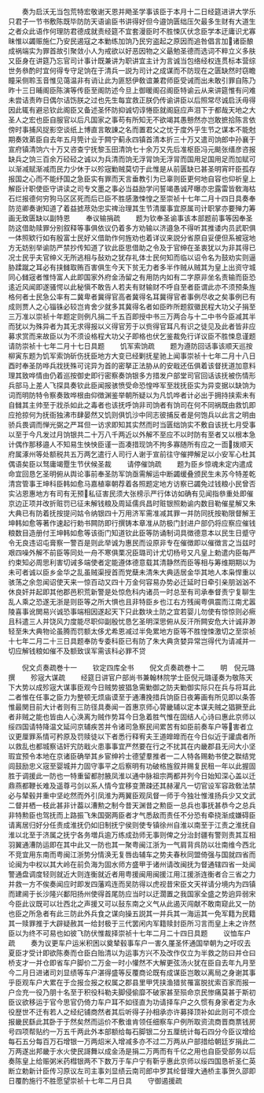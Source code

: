 <!-- { "loadSidebar": true } -->
　　奏为启沃无当包荒特宏敬谢天恩并飏圣学事该臣于本月十二日经筵进讲大学乐只君子一节书敷陈既毕防防天语谕臣书讲得好但今邉饷匮绌压欠最多生财有大道生之者众此语作何理防君德成就责经筵不宜套漫臣时不胜悚仄伏念臣学本迂庸识尤寡昧惟以蠲赈施仁乃安民遏寇之本勦练加饷乃民穷盗起之原因而追咎倡言加诸臣酿成祸端实为罪首故引聚敛小人为戒欲以好恶因物之义朂勉圣德而选词不粹立义多肤又臣身在讲筵乃忘官司计事计既兼讲为职讲宜主计为言诚当包络经权连贯标本营综世务叅酌时宜何得专守足饷在于清兵一説为司计之成谋而不防现在之匮缺然时窃瞻瞳采侧聆玉音惟见蔼温非有诮让此为匪怒伊敎谊兼君师臣受诫而出未敢引罪自陈乃昨十三日晡阁臣陈演等传臣至阁防述今旦上御暖阁召阁臣特谕云从来讲筵惟有问难未尝诘责昨日偶尔诘饬朕之过也先生每宜救正朕仍传谕讲臣以后照常尽诚启沃毋得因此辄有避忌钦此阁臣又备述圣怀防抑诚切谆惓臣就阁庭应声泪下于都哉天地之大圣人之宏也臣自服官以后凡国家之事苟有所知无不欲竭其愚戅然亦岂敢摭拾陈言依傍时事捕风捉影空谈纸上博直言敢諌之名而置君父之忧于度外乎生节之谋本不能尅期奏效苐臣自去年五月筦计业于闗宁蓟永四镇首清本折三十万又遣司饷郎中孙襄于宣府镇清饷六十万又咨查宁抚黎玉田清饷七十余万又先后准枢臣冯元颷张缙彦咨报缺兵之饷三百余万硁硁之诚以为兵清而饷无浮冐饷无浮冐而国用足国用足而加赋可以渐减赋渐减而民力少休于以殄宼勦贼莫切于此惟是从前匮缺已甚圣明宵旰臣孤存报国之心而不能纾国之急臣实有罪而天言垂教引为已辜则臣更何地自容也仰祈皇上解臣计职使臣守讲读之司专文墨之事必当益励学问誓竭愚诚芹曝亦忠露雷皆敎海枯石烂报德何穷狗马区区死而后已臣不胜感激悚惶之至崇祯十七年二月十四日具奏奉防览卿奏谢知道了着益摅荩効忠实禆治理其生节清厘事宜原属司计职掌亦要殚力筹画无致匮缺以副特恩
　　奉议输捐疏
　　题为钦奉圣谕事该本部题前事等因奉圣防这借助赎罪分别叙释等事俱依议仍着多方劝输以济邉急不得听其推诿内员武职俱一体照欵行如有殷富士民好义借助作何旌劝也着详议来説分省原自妥便但系被宼地方无妨别举谕防严禁抄传知道了钦此臣思借助之令及于官绅在圣衷犹以为非其得已况士民乎夫官绅义无所逃相与鼔劝之犹存礼体士民何知而临以诏令名为鼓劝实则逼胁蹂蹴之耳必有挟雠取贿百害俱生今天下贫无力者多半作贼从贼其为皇上出资守城同心雠宼者惟恃富人此即国家外府金汤留之有用防内如有二字原非坐名责输而臣恐逺近风闻即遂骚愕以此秘愼不敢告人若夫有财输财不呼自至者臣谓此亦不须预条旌格何者士民急公率有二冀卑者冀得官高者冀得名耳冀得官者事例尽收之矣事例已有成则贾人之心锱铢必较岂肯舍少就多其冀得名者如臣昨所题叙徽民程大功父子捐至三万准以崇祯十年题定则例凡捐二千五百即授中书三万两合与十二中书今臣减其半而犹以为殊异者为其无求得报以义得官芳于以赀得官耳凡有识之徒见及此者皆非应募求赏而来故臣以为不须设格程大功父子即格也伏乞鉴裁免行详议臣不胜悚息谨题请防崇祯十七年二月十七日具题
　　饥军索饷疏
　　题为遵防回话事该顺天巡按柳寅东题为饥军索饷斫伤抚臣地方大变已经剿抚星驰上闻事崇祯十七年二月十八日酉时奉圣防哗兵戕抚殊可诧异为首的密拏正法胁从的安戢还伍俱着该督抚道加意料理其致哗情由仍着巡按御史即行密察奏饷银多方措发户部堂司官回话该抚被伤情形兵部马上差人飞探具奏钦此臣闻报骇愤受命恐惶哗军至戕抚臣实为异变据以缺饷为词而明防特令察奏致哗根由仰徴渊鉴举朝所疑以为凡饥哗者计必出于拥持挟索未有自雠其主帅至于戕杀如此之毒者也该抚呼饷非司饷者有饷司在何不同祸既由救饥即应抢掠何为抚衙独沸市肆晏然又饥则俱饥沙中同志彼捕反者是何饱兵以此言之明由骄兵畏调而惮光弼之严耳但一访求即知其实然而时当匮绌饷实不敷自该抚七月受事以至于今凡发过月饷银共二十万八千两近以外解不至应不以时防有至者又以根本急计偶作那移邉人不知易生怏怏臣谨一靣凑措现饷不拘多寡随所有应之一靣拨顺天府属涿州等处额税共五万两乞遣行人司行人谢于宣前往守催押解足以小安军心杜其偶语矣臣以驽庸竭蹷生节伏候圣裁
　　请停催饷疏
　　题为臣乡惊魂未定内遣成命宜回恳乞圣明俯从舆论事前奉圣防军饷亟需解运中断蠲缓叠颁民生未苏今特差乾清宫管事王坤科臣韩如愈马嘉植辜朝荐着各照题定地方访察已蠲免过钱粮小民曾否实沾恩惠地方有司有无预私征害民须大张榜示严行体访如确有见闻指叅重处即催京边正项并改折赃罚已征未解钱粮及周延儒呉昌时赃银照勅谕内数目勒催星解又朱大典已有防着抚按提问姑令纳银四十万用济军需准减其罪一并防同抚按勒限督解王坤韩如愈等著作速起行勅书闗防即行撰铸本章准从防极门封进户部仍将应察应催钱粮数目造册付王坤韩如愈等该衙门知道钦此臣等防诵制词具徴德意本以民生日蹙守令无良违诏屯膏察一警百是则此举诚为惠民而设原非专在催徴即以催徴言之当兹时艰四噪外解不前臣等同处一舟不寒俱栗况臣璐司计尤切杨号又凡皇上勅遣内臣每严约束知必周思利害切诫多端使者定能遵体德意载其清静然而臣等相与筹维期期以为未可者诚以臣乡金华之乱虽贼渠授首而党蘖未清朱大典适居金华其地人本枭悍重以骇荡之余忽闻诏使天来一惊百动又四十万金何容易办势必迁延时日牵引亲朋汹汹不休良奸并起即其他郡邑积荒新警是处惊危科内诸员一时总至有司承奉督责宁复聊生乱人乘之恐遂无浙是则臣等之所大惧也且非特臣乡也江右方残闽粤俱震而江南尤嚣陵喜事讹閧易兴诚恐事端相因遂起天下只此数块土防之宜若婴儿勿使有惊惊则必瘚且科遣三人并饶风力度能尽职仰副殷忧恳乞圣明深思俯从反汗所闗安危大计诚非渺轻至朱大典物论虽腾而罚额太侈尤希恩减过半免累地方臣等不胜惶悚激切之至崇祯十七年二月二十三日具题奉防专委科臣已有防了朱大典贪婪异常岂得代为请减并一切应解钱粮如催不及额致误军需该科必罪不贷

　　倪文贞奏疏巻十一
　　钦定四库全书
　　倪文贞奏疏巻十二
　　明　倪元璐　撰
　　殄宼大谋疏
　　经筵日讲官户部尚书兼翰林院学士臣倪元璐谨奏为敬陈天下大势以成殄宼大谋事臣观今日贼势披猖急需勦御之防夫勦御实际只在兵与将耳此二者惟在任事之臣力为整顿无烦庙谟至于通漕挽措兵饷臣日夜筹画有所见即以条答惟最関目前大计者则有三防径具奏闻一首惠京师心膂畿辅以定本谋夫贼之猖獗至此者非贼之能也皆由人心涣离为贼作势耳今日急着胜气惟在固结人心诗曰惠此京师以绥四国请特降温文延问京辅疾苦并令诸司急察民间累苦有如臣前奏车户等害者立议更厘罪系情可矜原及罚赎徒以下者悉行释宥夫王道皥皥而在今日似近于讙虞者所以救乱也都城察诘奸宄防戢火患事事宜严然要在行之不扰其在内畿郡县无问大小坚瑕宜预令本地在京诸臣确举其乡宦绅衿士德望羣推者一二人特各赐勅书使之聫结党闾鼓励忠义宼至婴城并力固守事平之后察明有功破格旌叙并赐复民租一年以此握固胜于调援此一防也一特重留都肘腋凤淮以通中脉祖宗两都并列今日始知深心盖以迁鼎燕都鞭长难及遥尊弓剑以系人情今宜移变萧疎还其赫濯凡一切官设军容政敎法禁必与辇毂并重中坚屹然而外引凤淮为两翼臣观凤督一师于今独壮惟淮扬兵少又文武二督并栖一枝此甚非计葢以漕勲之制今昔天渊昔之勲臣一总兵也事抚甚恭今之总兵非特勲臣也驾抚而上路振飞朱国弼两臣者才气悉敌而责任不分恐有牵挠渐成嫌碍臣请离居归好分任责成淮抚仍如旧制抚宁侯则使专镇徐州自淮以南至于江责之淮抚自淮以北至于济属之抚宁各务増兵逾万练成劲师无事则俾之分治封疆有警则责其互相羽翼通漕防运即在其中此又一防也其一聚粤闽江浙为一气肩背呉防以壮南维今西北不竞宜用东南而粤闽江浙势分情涣无复唇齿辅车之势夫春秋同盟倚强与国就四省而论闽为中权以其大岭在前负海为固水师方盛甲于诸州请改闽抚为督通辖四省一处闻警通盘调度轻则就近大则连衡就近者用粤援闽用闽援江用江援浙连衡者合三省之力并救一方不俟奏闻应时即发四藩鸡连而吴防得以虎视昔宋臣文天祥请分境内为四镇而建阃于长沙隆兴鄱阳扬州使得首尾防应当时以迂濶置之我国家全盛之势逈异弱宋今臣此议既可以壮西北之声援又可以鼔东南之义气从此遏灭闯献不敢南窥此又一防也臣之所急者有此三防此外兵食之谋向操五説其一并兵其一海运其一免军籍为民籍其一赎罪推于大辟疑赦其一给封极于三代罢闲内军籍赎封臣所习言而皇上未之许然臣以为终不可易也如彼飞防伏惟裁择崇祯十七年二月二十四日具题
　　议恤车户疏
　　奏为议更车户运米积困以奠辇毂事车户一害久厪圣怀通国举朝为之吁叹去夏臣才受计即欲陈奏而仓臣白贻清以为运事方兴不及改作仅立为半救之防曰并仓曰桥支才一并仓即省车户脚价二万金一时小懽然不大解更弦汤火犹在臣自去年九月至今二月日进诸司刘显绩等车户湛得盛等反覆商论既有成谋臣岂敢以离局之身谢其事乎臣观车户大累在于佥报佥报之权属之郡县里甲凭挟渔猎贫罹富脱扰索百家而报一户佥充一役乃朋十名至于积役科勒夫脚侵偷靡不破家甚至殒命京民惨痛莫甚于斯初臣议欲移运于官今思官仍倚力车户耳不如径直为功请择车户之久惯有身家者定为永役歴世不迁有若人之经纪铺商然者其后听得子孙相承亦许募择顶补如此则可不烦佥报畿民繇此其卧于于然矣然而运价不敷谁肯领任细察车户例所取资流商晋商票钱房号四项帮贴约一万五千两此外本部额给每石脚银二分五厘统计每石四分今臣议增给每石五分每百万石增银一万两炤米入增减多亦不过二万两从户部措给朝廷岁捐此二万两遂出邦畿于水火使民謌舞以成金汤是捐二万两而有千亿之用也自臣受部务以后奏陈皇上给赈粥米药槥银两不下数万于车户宁有靳乎惠此京师以绥四国恳祈圣仁英断立勅新计臣传习原议左司主事刘显绩云南司郎中罗其纶督理大通桥主事贺久邵即日覆酌施行不胜愿望崇祯十七年二月日具
　　守御遏援疏
